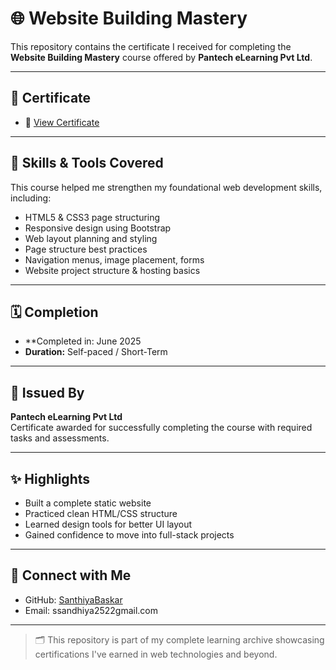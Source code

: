 # 🌐 Website Building Mastery

This repository contains the certificate I received for completing the **Website Building Mastery** course offered by **Pantech eLearning Pvt Ltd**.

---

## 📜 Certificate

- 📄 [View Certificate](https://github.com/SanthiyaBaskar/Website-Mastery-Certificate/upload/main)

---

## 🧠 Skills & Tools Covered

This course helped me strengthen my foundational web development skills, including:

- HTML5 & CSS3 page structuring
- Responsive design using Bootstrap
- Web layout planning and styling
- Page structure best practices
- Navigation menus, image placement, forms
- Website project structure & hosting basics

---

## 🗓️ Completion

- **Completed in: June 2025  
- **Duration:** Self-paced / Short-Term

---

## 🏢 Issued By

**Pantech eLearning Pvt Ltd**  
Certificate awarded for successfully completing the course with required tasks and assessments.

---

## ✨ Highlights

- Built a complete static website
- Practiced clean HTML/CSS structure
- Learned design tools for better UI layout
- Gained confidence to move into full-stack projects

---

## 🔗 Connect with Me

- GitHub: [SanthiyaBaskar](https://github.com/SanthiyaBaskar)
- Email: ssandhiya2522gmail.com

---

> 🗂️ This repository is part of my complete learning archive showcasing certifications I've earned in web technologies and beyond.
